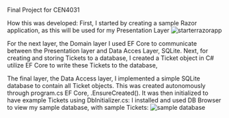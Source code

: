 Final Project for CEN4031

How this was developed:
First, I started by creating a sample Razor application, as this will be used for my Presentation Layer
![starterrazorapp](https://github.com/MalachiV12303/Final-Project/assets/60449281/0a1d50a0-b895-4514-9a5d-af90ede65a1f)

For the next layer, the Domain layer I used EF Core to communicate between the Presentation layer and Data Acces Layer, SQLite.
Next, for creating and storing Tickets to a database, I created a Ticket object in C# utilize EF Core to write these Tickets to the database,

The final layer, the Data Access layer, I implemented a simple SQLite database to contain all Ticket objects.  This was created autonomously through
program.cs EF Core, .EnsureCreated().  It was then initialized to have example Tickets using DbInitializer.cs:
I installed and used DB Browser to view my sample database, with sample Tickets:
![sample database](https://github.com/MalachiV12303/Final-Project/assets/60449281/ba2c8d27-e593-4dc2-a1e5-fff5c020c73f)
